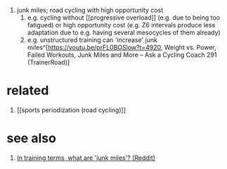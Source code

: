 1. junk miles; road cycling with high opportunity cost
	1. e.g. cycling without [[progressive overload]] (e.g. due to being too fatigued) or high opportunity cost (e.g. Z6 intervals produce less adaptation due to e.g. having several mesocycles of them already)
	2. e.g. unstructured training can 'increase' junk miles^[https://youtu.be/prFL0BOSlow?t=4920, Weight vs. Power, Failed Workouts, Junk Miles and More – Ask a Cycling Coach 291 (TrainerRoad)]

# related
1. [[sports periodization (road cycling)]]

# see also
1. [In training terms, what are 'junk miles'? (Reddit)](https://www.reddit.com/r/cycling/comments/ebvn4a/in_training_terms_what_are_junk_miles/fb7h3ei?utm_source=share&utm_medium=web2x&context=3)